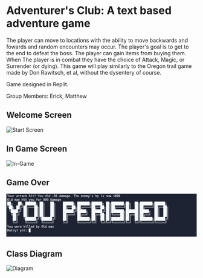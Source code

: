 # Adventurer's Club: A text based adventure game
The player can move to locations with the ability to move backwards and fowards and random encounters may occur.
The player's goal is to get to the end to defeat the boss.
The player can gain items from buying them.
When The player is in combat they have the choice of Attack, Magic, or Surrender (or dying).
This game will play similarly to the Oregon trail game made by Don Rawitsch, et al, without the dysentery of course.

Game designed in Replit.

Group Members: Erick, Matthew

## Welcome Screen
![Start Screen](https://github.com/MarsMatthew/ProgrammingProjects/blob/main/images/StartScreen.png?raw=true)
## In Game Screen
![In-Game](https://github.com/MarsMatthew/ProgrammingProjects/blob/main/images/InGame.png?raw=true)
## Game Over
![Game Over Screen](https://github.com/MarsMatthew/Adventurers-Club/blob/main/images/Death.png?raw=true)
## Class Diagram
![Diagram](https://github.com/MarsMatthew/ProgrammingProjects/blob/main/images/RPGgame.drawio.png?raw=true)

